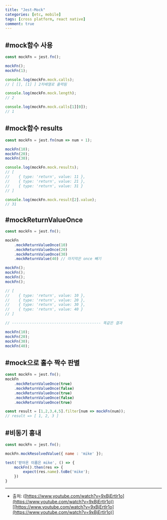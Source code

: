 ```yaml
---
title: "Jest-Mock"
categories: [etc, mobile]
tags: [cross platform, react native]
comment: true
---
```


## #mock함수 사용

```jsx
const mockFn = jest.fn();

mockFn();
mockFn(1);

console.log(mockFn.mock.calls); 
// [ [], [1] ] 2차배열로 출력됨

console.log(mockFn.mock.length); 
// 2

console.log(mockFn.mock.calls[1][0]);
// 1 
```

## #mock함수 results

```jsx
const mockFn = jest.fn(num => num + 1);

mockFn(10);
mockFn(20);
mockFn(30);

console.log(mockFn.mock.results);
// [ 
//    { type: 'return', value: 11 },
//    { type: 'return', value: 21 },
//    { type: 'return', value: 31 }
// ]

console.log(mockFn.mock.result[2].value);
// 31
```

## #mockReturnValueOnce

```jsx
const mockFn = jest.fn();

mockFn
	.mockReturnValueOnce(10)
	.mockReturnValueOnce(20)
	.mockReturnValueOnce(30)
	.mockReturnValue(40) // 마지막은 once 빼기

mockFn();
mockFn();
mockFn();
mockFn();

// [ 
//    { type: 'return', value: 10 },
//    { type: 'return', value: 20 },
//    { type: 'return', value: 30 },
//    { type: 'return', value: 40 }
// ]

// ---------------------------------------- 똑같은 결과

mockFn(10);
mockFn(20);
mockFn(30);
mockFn(40);
```

## #mock으로 홀수 짝수 판별

```jsx
const mockFn = jest.fn();
mockFn
	.mockReturnValueOnce(true)
	.mockReturnValueOnce(false)
	.mockReturnValueOnce(true)
	.mockReturnValueOnce(false)
	.mockReturnValueOnce(true)

const result = [1,2,3,4,5].filter[num => mockFn(num));
// result => [ 1, 2, 3 ]
```

## #비동기 흉내

```jsx
const mockFn = jest.fn();

mockFn.mockResolvedValue({ name : 'mike' });

test('받아온 이름은 mike', () => {
	mockFn().then(res => {
		expect(res.name).toBe('mike');
	})
}
```

---

- 출처: ([https://www.youtube.com/watch?v=9xBjErtlr1o](https://www.youtube.com/watch?v=9xBjErtlr1o))[[https://www.youtube.com/watch?v=9xBjErtlr1o](https://www.youtube.com/watch?v=9xBjErtlr1o)]